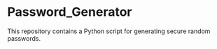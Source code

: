 # Password_Generator
This repository contains a Python script for generating secure random passwords.
